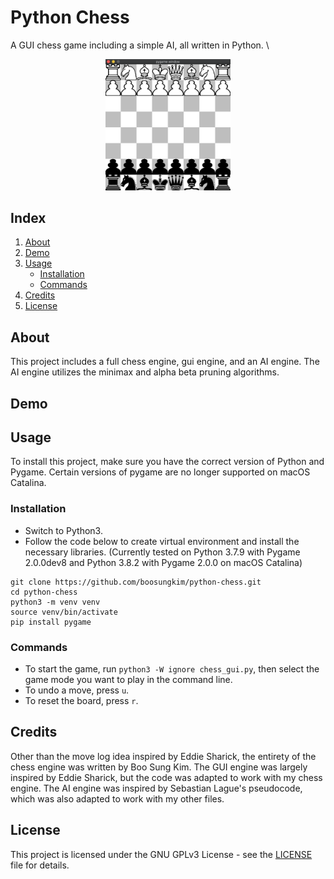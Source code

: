 # Python Chess
A GUI chess game including a simple AI, all written in Python. \
<p align="center">
<img src="demo-footage/chess-start.png" width="200"/>
</p>

## Index
1. [About](#about)
2. [Demo](#demo)
3. [Usage](#usage)
    * [Installation](#installation)
    * [Commands](#commands)
4. [Credits](#credits)
5. [License](#license)

<a name="about"></a>
## About
This project includes a full chess engine, gui engine, and an AI engine. The AI engine utilizes the minimax and alpha beta pruning algorithms.

<a name="demo"></a>
## Demo

<a name="usage"></a>
## Usage
To install this project, make sure you have the correct version of Python and Pygame. Certain versions of pygame are no longer supported on macOS Catalina.

<a name="installation"></a>
### Installation
- Switch to Python3.
- Follow the code below to create virtual environment and install the necessary libraries.
(Currently tested on Python 3.7.9 with Pygame 2.0.0dev8 and Python 3.8.2 with Pygame 2.0.0 on macOS Catalina)
```
git clone https://github.com/boosungkim/python-chess.git
cd python-chess
python3 -m venv venv
source venv/bin/activate
pip install pygame
```

<a name="commands"></a>
### Commands
- To start the game, run `python3 -W ignore chess_gui.py`, then select the game mode you want to play in the command line.
- To undo a move, press `u`.
- To reset the board, press `r`.

<a name="credits"></a>
## Credits
Other than the move log idea inspired by Eddie Sharick, the entirety of the chess engine was written by Boo Sung Kim. The GUI engine was largely inspired by Eddie Sharick, but the code was adapted to work with my chess engine. The AI engine was inspired by Sebastian Lague's pseudocode, which was also adapted to work with my other files. 

<a name="license"></a>
## License
This project is licensed under the GNU GPLv3 License - see the [LICENSE](./LICENSE) file for details.